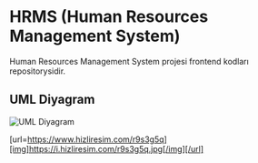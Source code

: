 # HRMS (Human Resources Management System)

Human Resources Management System projesi frontend kodları repositorysidir.


## UML Diyagram
![UML Diyagram](https://www.hizliresim.com/r9s3g5q)

[url=https://www.hizliresim.com/r9s3g5q][img]https://i.hizliresim.com/r9s3g5q.jpg[/img][/url]
